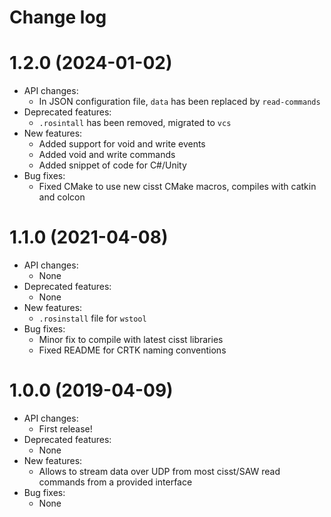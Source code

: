 Change log
==========


1.2.0 (2024-01-02)
==================

* API changes:
  * In JSON configuration file, `data` has been replaced by `read-commands`
* Deprecated features:
  * `.rosintall` has been removed, migrated to `vcs`
* New features:
  * Added support for void and write events
  * Added void and write commands
  * Added snippet of code for C#/Unity
* Bug fixes:
  * Fixed CMake to use new cisst CMake macros, compiles with catkin and colcon

1.1.0 (2021-04-08)
==================

* API changes:
  * None
* Deprecated features:
  * None
* New features:
  * `.rosinstall` file for `wstool`
* Bug fixes:
  * Minor fix to compile with latest cisst libraries
  * Fixed README for CRTK naming conventions

1.0.0 (2019-04-09)
==================

* API changes:
  * First release!
* Deprecated features:
  * None
* New features:
  * Allows to stream data over UDP from most cisst/SAW read commands from a provided interface
* Bug fixes:
  * None
